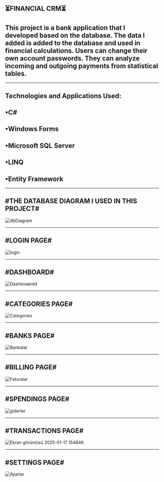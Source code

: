 ⏳FINANCIAL CRM⏳
----------------------------------------------------------------------------------------------------------------------------------------
This project is a bank application that I developed based on the database. The data I added is added to the database and used in financial calculations. Users can change their own account passwords. They can analyze incoming and outgoing payments from statistical tables.
----------------------------------------------------------------------------------------------------------------------------------------

----------------------------------------------------------------------------------------------------------------------------------------
Technologies and Applications Used:
----------------------------------------------------------------------------------------------------------------------------------------
•C#
----------------------------------------------------------------------------------------------------------------------------------------
•Windows Forms
----------------------------------------------------------------------------------------------------------------------------------------
•Microsoft SQL Server
----------------------------------------------------------------------------------------------------------------------------------------
•LINQ
----------------------------------------------------------------------------------------------------------------------------------------
•Entity Framework
----------------------------------------------------------------------------------------------------------------------------------------

----------------------------------------------------------------------------------------------------------------------------------------
#THE DATABASE DIAGRAM I USED IN THIS PROJECT#
----------------------------------------------------------------------------------------------------------------------------------------
![dbDiagram](https://github.com/user-attachments/assets/327de33c-8b8b-4eb2-b2e7-31b65c378f81)

----------------------------------------------------------------------------------------------------------------------------------------
#LOGIN PAGE#
----------------------------------------------------------------------------------------------------------------------------------------
![login](https://github.com/user-attachments/assets/7593bef5-2bf3-4279-ac3b-b2836c613557)

----------------------------------------------------------------------------------------------------------------------------------------
#DASHBOARD#
----------------------------------------------------------------------------------------------------------------------------------------
![Dashboaardd](https://github.com/user-attachments/assets/23b4073e-10d0-4169-a3c6-f1c38f392072)

----------------------------------------------------------------------------------------------------------------------------------------
#CATEGORIES PAGE#
----------------------------------------------------------------------------------------------------------------------------------------
![Categories](https://github.com/user-attachments/assets/f15d1285-a1a8-4862-8341-9b57d287d3c4)

----------------------------------------------------------------------------------------------------------------------------------------
#BANKS PAGE#
----------------------------------------------------------------------------------------------------------------------------------------
![Bankalar](https://github.com/user-attachments/assets/c46a96f6-867d-43f4-8609-205a17ddf685)

----------------------------------------------------------------------------------------------------------------------------------------
#BILLING PAGE#
----------------------------------------------------------------------------------------------------------------------------------------
![Faturalar](https://github.com/user-attachments/assets/ba2c3c15-7418-4d32-9831-f2b8a7e051c0)

----------------------------------------------------------------------------------------------------------------------------------------
#SPENDINGS PAGE#
----------------------------------------------------------------------------------------------------------------------------------------
![giderler](https://github.com/user-attachments/assets/d4b9f355-f478-4189-aab0-d018a2a2c688)

----------------------------------------------------------------------------------------------------------------------------------------
#TRANSACTIONS PAGE#
----------------------------------------------------------------------------------------------------------------------------------------

![Ekran görüntüsü 2025-01-17 154646](https://github.com/user-attachments/assets/726e2bee-c53c-42ad-aeaf-20dbe478f886)

----------------------------------------------------------------------------------------------------------------------------------------
#SETTINGS PAGE#
----------------------------------------------------------------------------------------------------------------------------------------
![Ayarlar](https://github.com/user-attachments/assets/221b5499-e891-4c37-8df6-9d704d0ed444)
